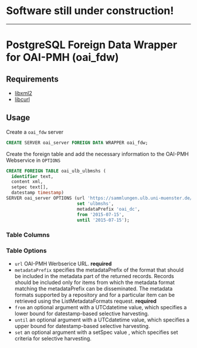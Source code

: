 # Software still under construction!
---------------------------------------------
# PostgreSQL Foreign Data Wrapper for OAI-PMH (oai_fdw)


## Requirements

* [libxml2](http://www.xmlsoft.org/)
* [libcurl](https://curl.se/libcurl/)

## Usage

Create a `oai_fdw` server

```sql
CREATE SERVER oai_server FOREIGN DATA WRAPPER oai_fdw;
```

Create the foreign table and add the necessary information to the OAI-PMH Webservice in `OPTIONS`

```sql
CREATE FOREIGN TABLE oai_ulb_ulbmshs (
  identifier text, 
  content xml, 
  setpec text[], 
  datestamp timestamp) 
SERVER oai_server OPTIONS (url 'https://sammlungen.ulb.uni-muenster.de/oai', 
                           set 'ulbmshs', 
                           metadataPrefix 'oai_dc', 
                           from '2015-07-15', 
                           until '2015-07-15');
```
### Table Columns

### Table Options

* `url` OAI-PMH Werbserice URL. **required**
* `metadataPrefix` specifies the metadataPrefix of the format that should be included in the metadata part of the returned records. Records should be included only for items from which the metadata format  matching the metadataPrefix can be disseminated. The metadata formats supported by a repository and for a particular item can be retrieved using the ListMetadataFormats request. **required**
* `from` an optional argument with a UTCdatetime value, which specifies a lower bound for datestamp-based selective harvesting. 
* `until` an optional argument with a UTCdatetime value, which specifies a upper bound for datestamp-based selective harvesting.
* `set` an optional argument with a setSpec value , which specifies set criteria for selective harvesting.